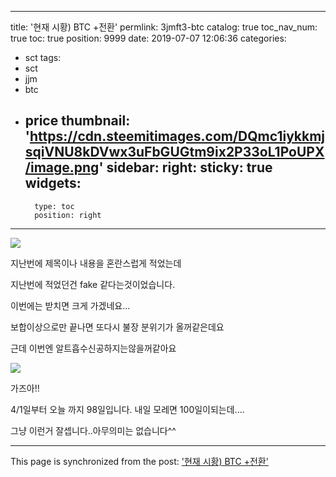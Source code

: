 
---
title: '현재 시황) BTC +전환'
permlink: 3jmft3-btc
catalog: true
toc_nav_num: true
toc: true
position: 9999
date: 2019-07-07 12:06:36
categories:
- sct
tags:
- sct
- jjm
- btc
- price
thumbnail: 'https://cdn.steemitimages.com/DQmc1iykkmjsqiVNU8kDVwx3uFbGUGtm9ix2P33oL1PoUPX/image.png'
sidebar:
    right:
        sticky: true
widgets:
    -
        type: toc
        position: right
---


![](https://cdn.steemitimages.com/DQmc1iykkmjsqiVNU8kDVwx3uFbGUGtm9ix2P33oL1PoUPX/image.png)

지난번에 제목이나 내용을 혼란스럽게 적었는데

지난번에 적었던건 fake 같다는것이었습니다.

이번에는 받치면 크게 가겠네요...

보합이상으로만 끝나면 또다시 불장 분위기가 올꺼같은데요

근데 이번엔 알트흡수신공하지는않을꺼같아요

![](https://cdn.steemitimages.com/DQmTYccE1wgJMfXnNhLZLsrAocL4VhJqEdwHK53bg59edV2/image.png)

가즈아!!

4/1일부터 오늘 까지 98일입니다.  내일 모레면 100일이되는데....

그냥 이런거 잘셉니다..아무의미는 없습니다^^

- - -

This page is synchronized from the post: ['현재 시황) BTC +전환'](https://steemit.com/@virus707/3jmft3-btc)
